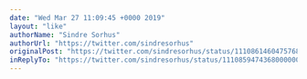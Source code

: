 ```yaml
---
date: "Wed Mar 27 11:09:45 +0000 2019"
layout: "like"
authorName: "Sindre Sorhus"
authorUrl: "https://twitter.com/sindresorhus"
originalPost: "https://twitter.com/sindresorhus/status/1110861460475768833"
inReplyTo: "https://twitter.com/sindresorhus/status/1110859474368000000"
---
```

